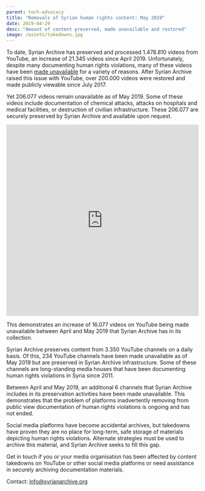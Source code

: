 ```yaml
---
parent: tech-advocacy
title: "Removals of Syrian human rights content: May 2019"
date: 2019-04-29
desc: "Amount of content preserved, made unavailable and restored"
image: /assets/takedowns.jpg
---
```


To date, Syrian Archive has preserved and processed 1.478.810 videos from YouTube, an increase of 21.345 videos since April 2019. Unfortunately, despite many documenting human rights violations, many of these videos have been [made unavailable](https://syrianarchive.org/en/tech-advocacy) for a variety of reasons. After Syrian Archive raised this issue with YouTube, over 200.000 videos were restored and made publicly viewable since July 2017.

Yet 206.077 videos remain unavailable as of May 2019. Some of these videos include documentation of chemical attacks, attacks on hospitals and medical facilities, or destruction of civilian infrastructure. These 206.077 are securely preserved by Syrian Archive and available upon request.


<iframe width="100%" height="500" src="https://www.youtube.com/embed/FOGkSPT3sLE" frameborder="0" allow="accelerometer; autoplay; encrypted-media; gyroscope; picture-in-picture" allowfullscreen></iframe>


This demonstrates an increase of 16.077 videos on YouTube being made unavailable between April and May 2019 that Syrian Archive has in its collection.

Syrian Archive preserves content from 3.350 YouTube channels on a daily basis. Of this, 234 YouTube channels have been made unavailable as of May 2019 but are preserved in Syrian Archive infrastructure. Some of these channels are long-standing media houses that have been documenting human rights violations in Syria since 2011.

Between April and May 2019, an additional 6 channels that Syrian Archive includes in its preservation activities have been made unavailable. This demonstrates that the problem of platforms inadvertently removing from public view documentation of human rights violations is ongoing and has not ended.

Social media platforms have become accidental archives, but takedowns have proven they are no place for long-term, safe storage of materials depicting human rights violations. Alternate strategies must be used to archive this material, and Syrian Archive seeks to fill this gap.

Get in touch if you or your media organisation has been affected by content takedowns on YouTube or other social media platforms or need assistance in securely archiving documentation materials.

Contact: info@syrianarchive.org
